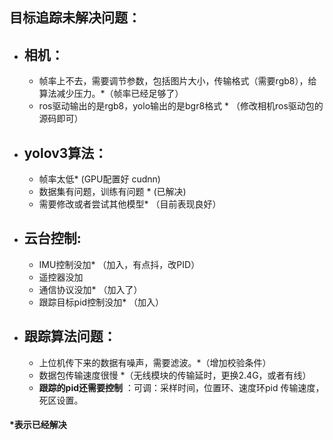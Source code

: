 ## 目标追踪未解决问题：

- ## 相机：	

  - 帧率上不去，需要调节参数，包括图片大小，传输格式（需要rgb8），给算法减少压力。*（帧率已经足够了）
  - ros驱动输出的是rgb8，yolo输出的是bgr8格式  * （修改相机ros驱动包的源码即可） 

- ## yolov3算法：

  - 帧率太低* 	(GPU配置好 cudnn)
  - 数据集有问题，训练有问题 *  (已解决)			
  - 需要修改或者尝试其他模型*   （目前表现良好）

- ## 云台控制:

  - IMU控制没加* 	（加入，有点抖，改PID）
  - 遥控器没加 
  - 通信协议没加*   （加入了）
  - 跟踪目标pid控制没加*   （加入）





- ## 跟踪算法问题：

  - 上位机传下来的数据有噪声，需要滤波。*（增加校验条件）
  - 数据包传输速度很慢 *（无线模块的传输延时，更换2.4G，或者有线）
  - **跟踪的pid还需要控制** ：可调：采样时间，位置环、速度环pid 传输速度，死区设置。 

  

#### *表示已经解决